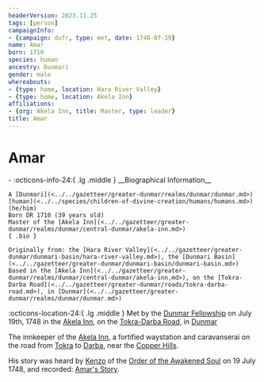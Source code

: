 ```yaml
---
headerVersion: 2023.11.25
tags: [person]
campaignInfo:
- {campaign: dufr, type: met, date: 1748-07-19}
name: Amar
born: 1710
species: human
ancestry: Dunmari
gender: male
whereabouts:
- {type: home, location: Hara River Valley}
- {type: home, location: Akela Inn}
affiliations:
- {org: Akela Inn, title: Master, type: leader}
title: Amar
---
```

# Amar
<div class="grid cards ext-narrow-margin ext-one-column" markdown>
- :octicons-info-24:{ .lg .middle } __Biographical Information__

    A [Dunmari](<../../gazetteer/greater-dunmar/realms/dunmar/dunmar.md>) [human](<../../species/children-of-divine-creation/humans/humans.md>) (he/him)  
    Born DR 1710 (39 years old)  
    Master of the [Akela Inn](<../../gazetteer/greater-dunmar/realms/dunmar/central-dunmar/akela-inn.md>)  
    { .bio }

    Originally from: the [Hara River Valley](<../../gazetteer/greater-dunmar/dunmari-basin/hara-river-valley.md>), the [Dunmari Basin](<../../gazetteer/greater-dunmar/dunmari-basin/dunmari-basin.md>)
    Based in the [Akela Inn](<../../gazetteer/greater-dunmar/realms/dunmar/central-dunmar/akela-inn.md>), on the [Tokra-Darba Road](<../../gazetteer/greater-dunmar/roads/tokra-darba-road.md>), in [Dunmar](<../../gazetteer/greater-dunmar/realms/dunmar/dunmar.md>)
</div>



:octicons-location-24:{ .lg .middle } Met by the [Dunmar Fellowship](<../pcs/dunmar-fellowship/dunmar-fellowship.md>) on July 19th, 1748 in the [Akela Inn](<../../gazetteer/greater-dunmar/realms/dunmar/central-dunmar/akela-inn.md>), on the [Tokra-Darba Road](<../../gazetteer/greater-dunmar/roads/tokra-darba-road.md>), in [Dunmar](<../../gazetteer/greater-dunmar/realms/dunmar/dunmar.md>)  


The innkeeper of the [Akela Inn](<../../gazetteer/greater-dunmar/realms/dunmar/central-dunmar/akela-inn.md>), a fortified waystation and caravanserai on the road from [Tokra](<../../gazetteer/greater-dunmar/realms/dunmar/central-dunmar/tokra/tokra.md>) to [Darba](<../../gazetteer/greater-dunmar/realms/dunmar/coastal-dunmar/darba/darba.md>), near the [Copper Hills](<../../gazetteer/greater-dunmar/darba-highlands/copper-hills.md>). 


His story was heard by [Kenzo](<../pcs/dunmar-fellowship/kenzo.md>) of the [Order of the Awakened Soul](<../../groups/dunmari-mystery-cults/order-of-the-awakened-soul.md>) on 19 July 1748, and recorded: [Amar's Story](<../../campaigns/dunmari-frontier/collected-stories/amar-s-story.md>).
